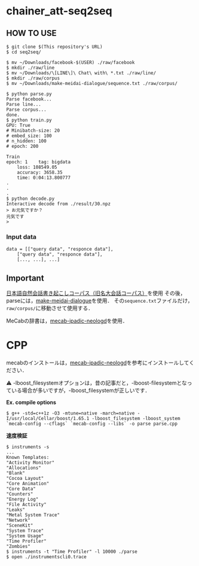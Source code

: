 # chainer_att-seq2seq

## HOW TO USE
```
$ git clone $(This repository's URL)
$ cd seq2seq/

$ mv ~/Downloads/facebook-$(USER) ./raw/facebook
$ mkdir ./raw/line
$ mv ~/Downloads/\[LINE\]\ Chat\ with\ *.txt ./raw/line/
$ mkdir ./raw/corpus
$ mv ~/Downloads/make-meidai-dialogue/sequence.txt ./raw/corpus/

$ python parse.py
Parse facebook...
Parse line...
Parse corpus...
done.
$ python train.py
GPU: True
# Minibatch-size: 20
# embed_size: 100
# n_hidden: 100
# epoch: 200

Train
epoch: 1	tag: bigdata
	loss: 108549.05
	accuracy: 3658.35
	time: 0:04:13.800777
.
.
.
$ python decode.py
Interactive decode from ./result/30.npz
> お元気ですか？
元気です
>
```

### Input data
```
data = [["query data", "responce data"],
	["query data", "responce data"],
	[..., ...], ...]
```

## Important
[日本語自然会話書き起こしコーパス（旧名大会話コーパス）](http://mmsrv.ninjal.ac.jp/nucc/)を使用
その後，parseには，[make-meidai-dialogue](https://github.com/knok/make-meidai-dialogue)を使用．
その`sequence.txt`ファイルだけ，`raw/corpus/`に移動させて使用する．

MeCabの辞書は，[mecab-ipadic-neologd](https://github.com/neologd/mecab-ipadic-neologd)を使用．

# CPP

mecabのインストールは，[mecab-ipadic-neologd](https://github.com/neologd/mecab-ipadic-neologd)を参考にインストールしてください．

:warning: -lboost_filesystemオプションは，昔の記事だと，-lboost-filesystemとなっている場合が多いですが，-lboost_filesystemが正しいです．  
  
**Ex. compile options**
```
$ g++ -std=c++1z -O3 -mtune=native -march=native -I/usr/local/Cellar/boost/1.65.1 -lboost_filesystem -lboost_system `mecab-config --cflags` `mecab-config --libs` -o parse parse.cpp
```

**速度検証**
```
$ instruments -s
...
Known Templates:
"Activity Monitor"
"Allocations"
"Blank"
"Cocoa Layout"
"Core Animation"
"Core Data"
"Counters"
"Energy Log"
"File Activity"
"Leaks"
"Metal System Trace"
"Network"
"SceneKit"
"System Trace"
"System Usage"
"Time Profiler"
"Zombies"
$ instruments -t "Time Profiler" -l 10000 ./parse
$ open ./instrumentscli0.trace
```

